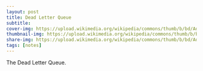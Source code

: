 ```yaml
---
layout: post
title: Dead Letter Queue
subtitle: 
cover-img: https://upload.wikimedia.org/wikipedia/commons/thumb/b/bd/Adrien_Dauzats%2C_dance_of_death_1831_Wellcome_L0013545.jpg/800px-Adrien_Dauzats%2C_dance_of_death_1831_Wellcome_L0013545.jpg
thumbnail-img: https://upload.wikimedia.org/wikipedia/commons/thumb/b/bd/Adrien_Dauzats%2C_dance_of_death_1831_Wellcome_L0013545.jpg/800px-Adrien_Dauzats%2C_dance_of_death_1831_Wellcome_L0013545.jpg
share-img: https://upload.wikimedia.org/wikipedia/commons/thumb/b/bd/Adrien_Dauzats%2C_dance_of_death_1831_Wellcome_L0013545.jpg/800px-Adrien_Dauzats%2C_dance_of_death_1831_Wellcome_L0013545.jpg
tags: [notes]
---
```


The Dead Letter Queue.


